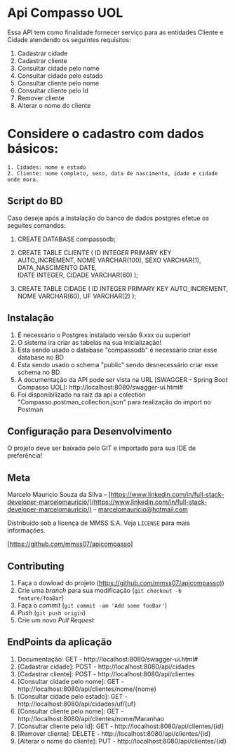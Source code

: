 # Api Compasso UOL

Essa API tem como finalidade fornecer serviço para as entidades Cliente e Cidade atendendo os seguintes requisitos:
1. Cadastrar cidade
2. Cadastrar cliente
3. Consultar cidade pelo nome
4. Consultar cidade pelo estado
5. Consultar cliente pelo nome
6. Consultar cliente pelo Id
7. Remover cliente
8. Alterar o nome do cliente
# Considere o cadastro com dados básicos:
	1. Cidades: nome e estado
	2. Cliente: nome completo, sexo, data de nascimento, idade e cidade onde mora.

## Script do BD

Caso deseje após a instalação do banco de dados postgres efetue os seguites comandos:
1. CREATE DATABASE compassodb;

2. CREATE TABLE CLIENTE (
    ID INTEGER PRIMARY KEY AUTO_INCREMENT,
    NOME VARCHAR(100),
    SEXO VARCHAR(1),
    DATA_NASCIMENTO DATE,    
    IDATE INTEGER,
    CIDADE VARCHAR(60)
);

3. CREATE TABLE CIDADE (
    ID INTEGER PRIMARY KEY AUTO_INCREMENT,
    NOME VARCHAR(60),
    UF VARCHAR(2)
);	

## Instalação
1. É necessário o Postgres instalado versão 9.xxx ou superior!
2. O sistema ira criar as tabelas na sua inicialização! 
3. Esta sendo usado o database "compassodb" é necessário criar esse database no BD
4. Esta sendo usado o schema "public" sendo desnecessário criar esse schema no BD
5. A documentação da API pode ser vista na URL [SWAGGER - Spring Boot Compasso UOL]: http://localhost:8080/swagger-ui.html#
6. Foi disponibilizado na raiz da api a colection "Compasso.postman_collection.json" para realização do import no Postman

## Configuração para Desenvolvimento

O projeto deve ser baixado pelo GIT e importado para sua IDE de preferência!


## Meta

Marcelo Mauricio Souza da Silva – [https://www.linkedin.com/in/full-stack-developer-marcelomauricio/](https://www.linkedin.com/in/full-stack-developer-marcelomauricio/) – marcelomauricio@hotmail.com

Distribuído sob a licença  de MMSS S.A. Veja `LICENSE` para mais informações.

[https://github.com/mmss07/apicompasso]

## Contributing

1. Faça o dowload do projeto (<https://github.com/mmss07/apicompasso)>)
2. Crie uma _branch_ para sua modificação (`git checkout -b feature/fooBar`)
3. Faça o _commit_ (`git commit -am 'Add some fooBar'`)
4. _Push_ (`git push origin`)
5. Crie um novo _Pull Request_

## EndPoints da aplicação

1. Documentação: GET - http://localhost:8080/swagger-ui.html# 
2. [Cadastrar cidade]: POST -  http://localhost:8080/api/cidades
3. [Cadastrar cliente]: POST - http://localhost:8080/api/clientes
4. [Consultar cidade pelo nome]: GET - http://localhost:8080/api/clientes/nome/{nome}
5. [Consultar cidade pelo estado]: GET - http://localhost:8080/api/cidades/uf/{uf}
6. [Consultar cliente pelo nome]: GET - http://localhost:8080/api/clientes/nome/Maranhao
7. [Consultar cliente pelo Id]: GET - http://localhost:8080/api/clientes/{id}
8. [Remover cliente]: DELETE - http://localhost:8080/api/clientes/{id}
9. [Alterar o nome do cliente]: PUT - http://localhost:8080/api/clientes/{id}


